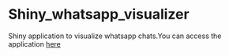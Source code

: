 # Shiny_whatsapp_visualizer
Shiny application to visualize whatsapp chats.You can access the application [here](https://quantumofcosmos.shinyapps.io/whatsapp-visualizer/)
